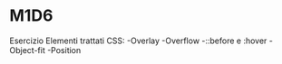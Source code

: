 # M1D6
Esercizio 
Elementi trattati CSS:
-Overlay
-Overflow
-::before e :hover
-Object-fit
-Position

